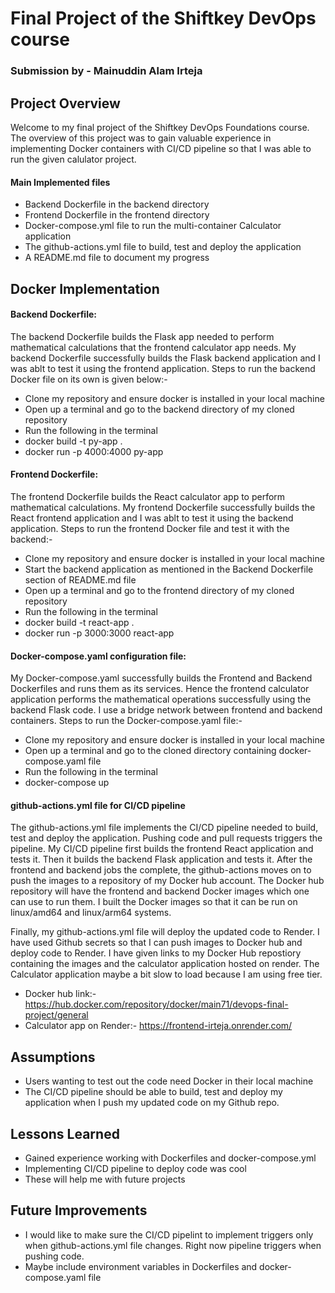 # Final Project of the Shiftkey DevOps course
### Submission by - **Mainuddin Alam Irteja**

## Project Overview
Welcome to my final project of the Shiftkey DevOps Foundations course. The overview of this project was to gain valuable experience in implementing Docker containers with CI/CD pipeline so that I was able to run the given calulator project. 

#### Main Implemented files
* Backend Dockerfile in the backend directory
* Frontend Dockerfile in the frontend directory
* Docker-compose.yml file to run the multi-container Calculator application
* The github-actions.yml file to build, test and deploy the application
* A README.md file to document my progress

## Docker Implementation
#### Backend Dockerfile:
The backend Dockerfile builds the Flask app needed to perform mathematical calculations that the frontend calculator app needs. My backend Dockerfile successfully builds the Flask backend application and I was ablt to test it using the frontend application. Steps to run the backend Docker file on its own is given below:-
* Clone my repository and ensure docker is installed in your local machine
* Open up a terminal and go to the backend directory of my cloned repository
* Run the following in the terminal
* docker build -t py-app .    
* docker run -p 4000:4000 py-app  

#### Frontend Dockerfile:
The frontend Dockerfile builds the React calculator app to perform mathematical calculations. My frontend Dockerfile successfully builds the React frontend application and I was ablt to test it using the backend application. Steps to run the frontend Docker file and test it with the backend:-
* Clone my repository and ensure docker is installed in your local machine
* Start the backend application as mentioned in the Backend Dockerfile section of README.md file
* Open up a terminal and go to the frontend directory of my cloned repository
* Run the following in the terminal
* docker build -t react-app .    
* docker run -p 3000:3000 react-app    

#### Docker-compose.yaml configuration file:
My Docker-compose.yaml successfully builds the Frontend and Backend Dockerfiles and runs them as its services. Hence the frontend calculator application performs the mathematical operations successfully using the backend Flask code. I use a bridge network between frontend and backend containers. Steps to run the Docker-compose.yaml file:-
* Clone my repository and ensure docker is installed in your local machine
* Open up a terminal and go to the cloned directory containing docker-compose.yaml file
* Run the following in the terminal
* docker-compose up

#### github-actions.yml file for CI/CD pipeline
The github-actions.yml file implements the CI/CD pipeline needed to build, test and deploy the application. Pushing code and pull requests triggers the pipeline. My CI/CD pipeline first builds the frontend React application and tests it. Then it builds the backend Flask application and tests it. After the frontend and backend jobs the complete, the github-actions moves on to push the images to a repository of my Docker hub account. The Docker hub repository will have the frontend and backend Docker images which one can use to run them. I built the Docker images so that it can be run on linux/amd64 and linux/arm64 systems.

Finally, my github-actions.yml file will deploy the updated code to Render. I have used Github secrets so that I can push images to Docker hub and deploy code to Render. I have given links to my Docker Hub repostiory containing the images and the calculator application hosted on render. The Calculator application maybe a bit slow to load because I am using free tier.
* Docker hub link:- https://hub.docker.com/repository/docker/main71/devops-final-project/general
* Calculator app on Render:- https://frontend-irteja.onrender.com/

## Assumptions
* Users wanting to test out the code need Docker in their local machine
* The CI/CD pipeline should be able to build, test and deploy my application when I push my updated code on my Github repo.

## Lessons Learned
* Gained experience working with Dockerfiles and docker-compose.yml
* Implementing CI/CD pipeline to deploy code was cool
* These will help me with future projects

## Future Improvements
* I would like to make sure the CI/CD pipelint to implement triggers only when github-actions.yml file changes. Right now pipeline triggers when pushing code.
* Maybe include environment variables in Dockerfiles and docker-compose.yaml file